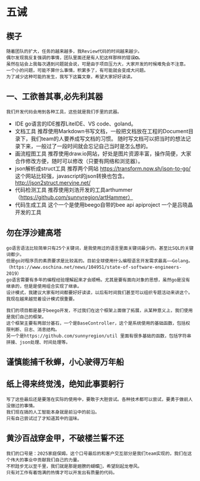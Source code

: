 # 五诫
## 楔子
    随着团队的扩大，任务的越来越多，我Review代码的时间越来越少。
    偶尔发现我反复强调的事情，团队里面还是有人犯这样那样的错误❎。
    虽然在站会上我每次遇到问题就会说，可是由于项目压力大，大家开发的时候难免会不注意。
    一个小的问题，可能不算什么事情，积累多了，有可能就会变成大问题。
    为了减少这种可能的发生，我写下这篇文章，希望大家好好读读。
    
## 一、工欲善其事,必先利其器
    我们开发代码会用到各种工具，这些就是我们手里的武器。
- IDE 
    go语言的IDE推荐LiteIDE、VS code、goland。
- 文档工具
    推荐使用Markdown书写文档，一般把文档放在工程的Document目录下，我们team的人要养成写文档的习惯。
    随时写文档可以把当时的想法记录下来，一般过了一段时间就会忘记自己当时是怎么想的。
- 画流程图工具
    推荐使用draw.io网站，好处是图片资源丰富，操作简便，大家合作修改方便，随时可以修改（只要有网络和浏览器）。
- json解析成struct工具
    推荐两个网站 
    https://transform.now.sh/json-to-go/ 这个网站比较强，javascript的json转换也包含。
    http://json2struct.mervine.net/
- 代码检测工具
    推荐使用刘浩开发的工具arthummer （https://github.com/sunnyregion/artHammer）
- 代码生成工具
    这个一个是使用beego自带的bee api apiproject
    一个是吕晓晶开发的工具
    
## 勿在浮沙建高塔
    go语言语法比较简单只有25个关键词，是我使用过的语言里面关键词最少的。甚至比SQL的关键词都少。
    但是go对程序员的素质要求是比较高的。目前全球使用什么编程语言开发需求最高——Golang。（https://www.oschina.net/news/104951/state-of-software-engineers-2019）
    go语言需要有多年的编程经验理解起来才会顺畅。尤其是要有面向对象的思想，虽然go是没有继承的，但是是使用组合实现了继承。
    设计模式，我建议大家有时间都要好好读读，以后有时间我们甚至可以组织专题活动来讲这个。我现在越来越觉着设计模式很重要。
    
    我们的项目都是基于beego开发，不过我们在这个框架上面做了拓展，从某种意义上，我们使用是我们自己的框架。
    这个框架主要有两部分基石，一个是BaseController，这个是系统使用的基础函数，包括权限判断、日志、消息结构。
    另一个是https://github.com/sunnyregion/util 里面有很多基础的函数，包括字符串拼接、json处理、时间处理等。

## 谨慎能捕千秋蝉，小心驶得万年船
	

## 纸上得来终觉浅，绝知此事要躬行
    写了这些最后还是要落在实际的使用中，要敢于大胆尝试。各种技术都可以尝试，要勇于做前人没做过的事情。
    我们现在搞的人工智能本身就是前沿中的前沿。
    只有自己尝试过了才知道其中的滋味。
	
## 黄沙百战穿金甲，不破楼兰誓不还
    我们的口号是：2025家庭保姆。这个口号最后的和客户交互部分是我们team实现的，我们在这个伟大的事业中贡献我们自己的力量。
    不积跬步无以至千里，我们就是那是翅膀的蝴蝶🦋，希望刮起龙卷风。
    只有对工作有着饱满的热情才可以开发出有质量的代码。

